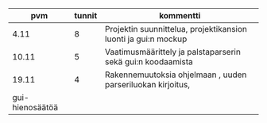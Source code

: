 |pvm|   tunnit|  kommentti|
|----|------|-----|
|4.11|8|Projektin suunnittelua, projektikansion luonti ja gui:n mockup|
|10.11|5|Vaatimusmäärittely ja palstaparserin sekä gui:n koodaamista|
|19.11|4|Rakennemuutoksia ohjelmaan , uuden parseriluokan kirjoitus, 
gui-hienosäätöä|
